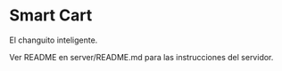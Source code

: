 # Smart Cart

El changuito inteligente.

Ver README en server/README.md para las instrucciones del servidor.
